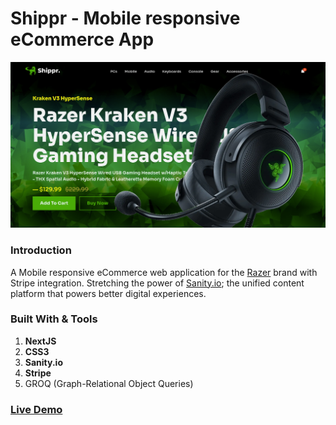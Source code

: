 # Shippr - Mobile responsive eCommerce App

![Screenshot](Screenshot.png)

### Introduction

A Mobile responsive eCommerce web application for the [Razer](https://www.razer.com/) brand with Stripe integration. Stretching the power of [Sanity.io](https://www.sanity.io/); the unified content platform that powers better digital experiences.

### Built With & Tools

1. **NextJS**
2. **CSS3**
3. **Sanity.io**
4. **Stripe**
5. GROQ (Graph-Relational Object Queries)

### [Live Demo](https://shippr.vercel.app/)
